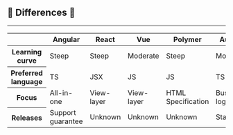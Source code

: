 ## 🤜 Differences 🤛  

---

<table>
    <thead>
      <tr>
        <th></th>
        <th>Angular</th>
        <th>React</th>
        <th>Vue</th>
        <th>Polymer</th>
        <th>Aurelia</th>
      </tr>
    </thead>
    <tbody>
        <tr>
            <th>Learning curve</th>
            <td>Steep</td>
            <td>Steep</td>
            <td>Moderate</td>
            <td>Steep</td>
            <td>Moderate</td>
        </tr>
        <tr>
           <th>Preferred language</th>
            <td>TS</td>
            <td>JSX</td>
            <td>JS</td>
            <td>JS</td>
            <td>TS</td>
        </tr>
        <tr>
           <th>Focus</th>
            <td>All-in-one</td>
            <td>View-layer</td>
            <td>View-layer</td>
            <td>HTML Specification</td>
            <td>Business logic</td>
        </tr>
        <tr>
            <th>Releases</th>
            <td>Support guarantee</td>
            <td>Unknown</td>
            <td>Unknown</td>
            <td>Unknown</td>
            <td>Stable</td>
        </tr>
    </tbody>
</table>

<!-- .element class="compact" -->


